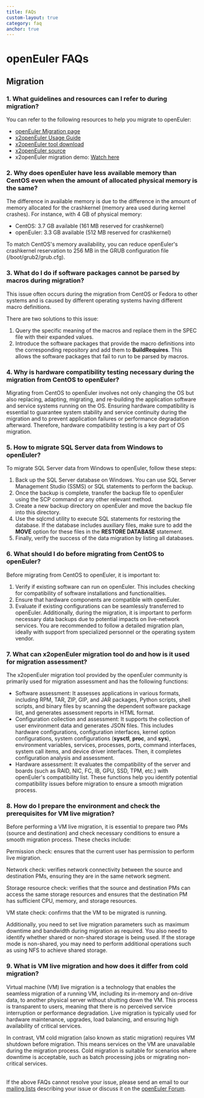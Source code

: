 ```yaml
---
title: FAQs
custom-layout: true
category: faq
anchor: true
---
```


<!-- <script setup>
  import TheFAQ from "~@/views/faq/TheFAQ.vue"
</script> -->

<div class="markdown">

# openEuler FAQs

## Migration

### 1. What guidelines and resources can I refer to during migration?

You can refer to the following resources to help you migrate to openEuler:

- [openEuler Migration page](https://www.openeuler.org/en/migration/)
- [x2openEuler Usage Guide](https://docs.openeuler.org/en/docs/20.03_LTS_SP1/docs/x2openEuler/Introduction.html)
- [x2openEuler tool download](https://repo.oepkgs.net/openEuler/rpm/openEuler-22.03-LTS/contrib/x2openEuler/noarch/Packages/)
- [x2openEuler source](https://forum.openeuler.org/t/topic/768)
- x2openEuler migration demo: [Watch here](https://youtu.be/tk7wlg9-Y3g?si=QDIq5e9m2z53gIHd)

### 2. Why does openEuler have less available memory than CentOS even when the amount of allocated physical memory is the same?

The difference in available memory is due to the difference in the amount of memory allocated for the crashkernel (memory area used during kernel crashes). For instance, with 4 GB of physical memory:

- CentOS: 3.7 GB available (161 MB reserved for crashkernel)
- openEuler: 3.3 GB available (512 MB reserved for crashkernel)

To match CentOS's memory availability, you can reduce openEuler's crashkernel reservation to 256 MB in the GRUB configuration file (/boot/grub2/grub.cfg).

### 3. What do I do if software packages cannot be parsed by macros during migration?

This issue often occurs during the migration from CentOS or Fedora to other systems and is caused by different operating systems having different macro definitions.

There are two solutions to this issue:

1. Query the specific meaning of the macros and replace them in the SPEC file with their expanded values.
2. Introduce the software packages that provide the macro definitions into the corresponding repository and add them to **BuildRequires**. This allows the software packages that fail to run to be parsed by macros.

### 4. Why is hardware compatibility testing necessary during the migration from CentOS to openEuler?

Migrating from CentOS to openEuler involves not only changing the OS but also replacing, adapting, migrating, and re-building the application software and service systems running on the OS. Ensuring hardware compatibility is essential to guarantee system stability and service continuity during the migration and to prevent application failures or performance degradation afterward. Therefore, hardware compatibility testing is a key part of OS migration.

### 5. How to migrate SQL Server data from Windows to openEuler?

To migrate SQL Server data from Windows to openEuler, follow these steps:

1. Back up the SQL Server database on Windows. You can use SQL Server Management Studio (SSMS) or SQL statements to perform the backup.
2. Once the backup is complete, transfer the backup file to openEuler using the SCP command or any other relevant method.
3. Create a new backup directory on openEuler and move the backup file into this directory.
4. Use the sqlcmd utility to execute SQL statements for restoring the database. If the database includes auxiliary files, make sure to add the **MOVE** option for these files in the **RESTORE DATABASE** statement.
5. Finally, verify the success of the data migration by listing all databases.

### 6. What should I do before migrating from CentOS to openEuler?

Before migrating from CentOS to openEuler, it is important to:

1. Verify if existing software can run on openEuler. This includes checking for compatibility of software installations and functionalities.
2. Ensure that hardware components are compatible with openEuler.
3. Evaluate if existing configurations can be seamlessly transferred to openEuler.
Additionally, during the migration, it is important to perform necessary data backups due to potential impacts on live-network services. You are recommended to follow a detailed migration plan, ideally with support from specialized personnel or the operating system vendor.

### 7. What can x2openEuler migration tool do and how is it used for migration assessment?

The x2openEuler migration tool provided by the openEuler community is primarily used for migration assessment and has the following functions:

- Software assessment: It assesses applications in various formats, including RPM, TAR, ZIP, GIP, and JAR packages, Python scripts, shell scripts, and binary files by scanning the dependent software package list, and generates assessment reports in HTML format.
- Configuration collection and assessment: It supports the collection of user environment data and generates JSON files. This includes hardware configurations, configuration interfaces, kernel option configurations, system configurations (**sysctl**, **proc**, and **sys**), environment variables, services, processes, ports, command interfaces, system call items, and device driver interfaces. Then, it completes configuration analysis and assessment.
- Hardware assessment: It evaluates the compatibility of the server and boards (such as RAID, NIC, FC, IB, GPU, SSD, TPM, etc.) with openEuler's compatibility list.
These functions help you identify potential compatibility issues before migration to ensure a smooth migration process.

### 8. How do I prepare the environment and check the prerequisites for VM live migration?

Before performing a VM live migration, it is essential to prepare two PMs (source and destination) and check necessary conditions to ensure a smooth migration process. These checks include:

Permission check: ensures that the current user has permission to perform live migration.

Network check: verifies network connectivity between the source and destination PMs, ensuring they are in the same network segment.

Storage resource check: verifies that the source and destination PMs can access the same storage resources and ensures that the destination PM has sufficient CPU, memory, and storage resources.

VM state check: confirms that the VM to be migrated is running.

Additionally, you need to set live migration parameters such as maximum downtime and bandwidth during migration as required. You also need to identify whether shared or non-shared storage is being used. If the storage mode is non-shared, you may need to perform additional operations such as using NFS to achieve shared storage.

### 9. What is VM live migration and how does it differ from cold migration?

Virtual machine (VM) live migration is a technology that enables the seamless migration of a running VM, including its in-memory and on-drive data, to another physical server without shutting down the VM. This process is transparent to users, meaning that there is no perceived service interruption or performance degradation. Live migration is typically used for hardware maintenance, upgrades, load balancing, and ensuring high availability of critical services.

In contrast, VM cold migration (also known as static migration) requires VM shutdown before migration. This means services on the VM are unavailable during the migration process. Cold migration is suitable for scenarios where downtime is acceptable, such as batch processing jobs or migrating non-critical services.

<p style="margin-top:32px">

If the above FAQs cannot resolve your issue, please send an email to our [mailing lists](/en/community/mailing-list/) describing your issue or discuss it on the [openEuler Forum](https://forum.openeuler.org/).

</p>

</div>